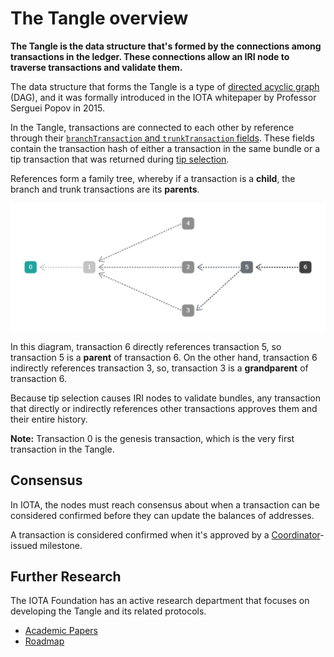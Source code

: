 # The Tangle overview

**The Tangle is the data structure that's formed by the connections among transactions in the ledger. These connections allow an IRI node to traverse transactions and validate them.**

The data structure that forms the Tangle is a type of [directed acyclic graph](https://en.wikipedia.org/wiki/Directed_acyclic_graph) (DAG), and it was formally introduced in the IOTA whitepaper by Professor Serguei Popov in 2015.

In the Tangle, transactions are connected to each other by reference through their [`branchTransaction` and `trunkTransaction` fields](root://iota-basics/0.1/references/structure-of-a-transaction.md). These fields contain the transaction hash of either a transaction in the same bundle or a tip transaction that was returned during [tip selection](../concepts/tip-selection.md).

References form a family tree, whereby if a transaction is a **child**, the branch and trunk transactions are its **parents**.

![A directed acyclic graph](../dag.png)

In this diagram, transaction 6 directly references transaction 5, so transaction 5 is a **parent** of transaction 6. On the other hand, transaction 6 indirectly references transaction 3, so, transaction 3 is a **grandparent** of transaction 6.

Because tip selection causes IRI nodes to validate bundles, any transaction that directly or indirectly references other transactions approves them and their entire history.

**Note:** Transaction 0 is the genesis transaction, which is the very first transaction in the Tangle.

## Consensus

In IOTA, the nodes must reach consensus about when a transaction can be considered confirmed before they can update the balances of addresses.

A transaction is considered confirmed when it's approved by a [Coordinator](../concepts/the-coordinator.md)-issued milestone.

## Further Research

The IOTA Foundation has an active research department that focuses on developing the Tangle and its related protocols.

* [Academic Papers](https://www.iota.org/research/academic-papers)
* [Roadmap](https://www.iota.org/research/roadmap)
